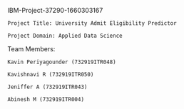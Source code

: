 IBM-Project-37290-1660303167


    Project Title: University Admit Eligibility Predictor

    Project Domain: Applied Data Science


Team Members:

    Kavin Periyagounder (732919ITR048)

    Kavishnavi R (732919ITR050)

    Jeniffer A (732919ITR043)

    Abinesh M (732919ITR004)

